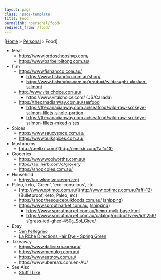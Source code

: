 ```yaml
---
layout: page
class: 'page-template'
title: Food
permalink: /personal/food/
redirect_from: /food/
---
```


[[Home](/) > [Personal](/personal/) > Food]

* Meat
  * https://www.jordoschopshop.com/
  * https://www.barbellbiltong.com.au/
* Fish
  * https://www.fishandco.com.au/
    * https://www.fishandco.com.au/shop/
    * https://www.fishandco.com.au/product/wildcaught-alaskan-salmon/
  * http://www.vitalchoice.com.au/
    * https://www.vitalchoice.com/ (US/Canada)
  * https://thecanadianway.com.au/seafood
    * https://thecanadianway.com.au/seafood/wild-raw-sockeye-salmon-fillets-single-portion
    * https://thecanadianway.com.au/seafood/wild-raw-sockeye-salmon-fillets-mixed-sizes
* Spices
  * https://www.saucyspice.com.au/
  * https://www.bulkspices.com.au/
* Mushrooms
  * [http://teelixir.com/](http://teelixir.com/?aff=15)
* Groceries
  * https://www.woolworths.com.au/
  * https://au.iherb.com/c/grocery
  * https://shop.coles.com.au/
* Household
  * https://au.whogivesacrap.org/
* Paleo, keto, 'Green', 'eco-conscious', etc
  * [http://www.optimoz.com.au/](http://www.optimoz.com.au?aff=12) (Bulletproof, Keto, Paleo, etc)
  * https://shop.thesourcebulkfoods.com.au/ ([shipping](https://shop.thesourcebulkfoods.com.au/shipping/))
  * https://www.sproutmarket.com.au/ ([shipping](https://www.sproutmarket.com.au/shipping.html))
    * https://www.sproutmarket.com.au/hemp-mylk-base.html
    * https://www.sproutmarket.com.au/catalog/product/view/id/1259/s/grass-fed-ghee-450g_Sol_Ghee/
* Ebay
  * [San Pellegrino](https://www.ebay.com.au/itm/12-x-SAN-PELLEGRINO-SPARKLING-MINERAL-CLEAR-WATER-CLEAN-GLASS-BOTTLE-BULK-750mL/183920422554)
  * [La Riche Directions Hair Dye - Spring Green](https://www.ebay.com.au/sch/i.html?_dcat=31412&_fsrp=1&Shade=Green&_nkw=la+riche+directions&_sacat=0&_from=R40&Brand=La%2520Riche&LH_BIN=1&_sop=15)
* Takeaway
  * https://www.deliveroo.com.au/
  * https://www.menulog.com.au/
  * https://www.eatnow.com.au/
  * https://www.ubereats.com/en-AU/
* See Also
  * [Stuff I Like](/stuff-i-like/)

